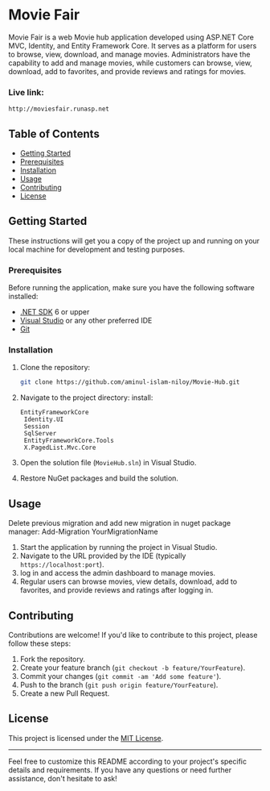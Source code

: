 # Movie Fair

Movie Fair is a web Movie hub application developed using ASP.NET Core MVC, Identity, and Entity Framework Core. It serves as a platform for users to browse, view, download, and manage movies. Administrators have the capability to add and manage movies, while customers can browse, view, download, add to favorites, and provide reviews and ratings for movies.

### Live link:

```
http://moviesfair.runasp.net
```

## Table of Contents

- [Getting Started](#getting-started)
- [Prerequisites](#prerequisites)
- [Installation](#installation)
- [Usage](#usage)
- [Contributing](#contributing)
- [License](#license)

## Getting Started

These instructions will get you a copy of the project up and running on your local machine for development and testing purposes.

### Prerequisites

Before running the application, make sure you have the following software installed:

- [.NET SDK](https://dotnet.microsoft.com/download) 6 or upper
- [Visual Studio](https://visualstudio.microsoft.com/) or any other preferred IDE
- [Git](https://git-scm.com/)

### Installation

1. Clone the repository:

   ```bash
   git clone https://github.com/aminul-islam-niloy/Movie-Hub.git
   ```

2. Navigate to the project directory:
   install:

   ```
   EntityFrameworkCore
    Identity.UI
    Session
    SqlServer
    EntityFrameworkCore.Tools
    X.PagedList.Mvc.Core
   ```

3. Open the solution file (`MovieHub.sln`) in Visual Studio.

4. Restore NuGet packages and build the solution.

## Usage

Delete previous migration and add new migration in nuget package manager: Add-Migration YourMigrationName

1. Start the application by running the project in Visual Studio.
2. Navigate to the URL provided by the IDE (typically `https://localhost:port`).
3. log in and access the admin dashboard to manage movies.
4. Regular users can browse movies, view details, download, add to favorites, and provide reviews and ratings after logging in.

## Contributing

Contributions are welcome! If you'd like to contribute to this project, please follow these steps:

1. Fork the repository.
2. Create your feature branch (`git checkout -b feature/YourFeature`).
3. Commit your changes (`git commit -am 'Add some feature'`).
4. Push to the branch (`git push origin feature/YourFeature`).
5. Create a new Pull Request.

## License

This project is licensed under the [MIT License](LICENSE.md).

---

Feel free to customize this README according to your project's specific details and requirements. If you have any questions or need further assistance, don't hesitate to ask!

